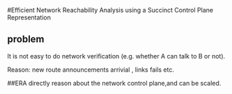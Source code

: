 #Efficient Network Reachability Analysis using a Succinct Control Plane Representation

## problem

It is not easy to do network verification (e.g. whether A can talk to B or not). 

Reason: new route announcements arrivial , links fails etc.

##ERA
directly reason about the network control plane,and can be scaled.
